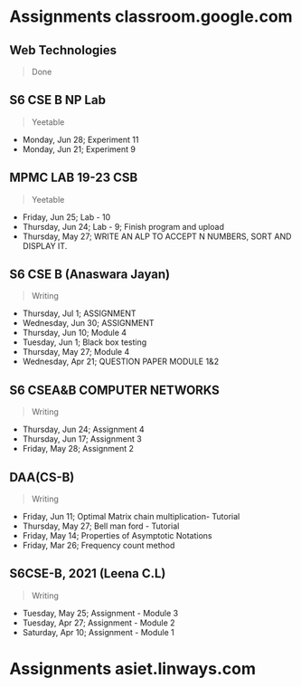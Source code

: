 # Assignments classroom.google.com

## Web Technologies

> Done

## S6 CSE B NP Lab

> Yeetable

- Monday, Jun 28; Experiment 11
- Monday, Jun 21; Experiment 9

## MPMC LAB 19-23 CSB

> Yeetable

- Friday, Jun 25; Lab - 10
- Thursday, Jun 24; Lab - 9; Finish program and upload
- Thursday, May 27; WRITE AN ALP TO ACCEPT N NUMBERS, SORT AND DISPLAY IT.

## S6 CSE B (Anaswara Jayan)

> Writing

- Thursday, Jul 1; ASSIGNMENT
- Wednesday, Jun 30; ASSIGNMENT
- Thursday, Jun 10; Module 4
- Tuesday, Jun 1; Black box testing
- Thursday, May 27; Module 4
- Wednesday, Apr 21; QUESTION PAPER MODULE 1&2

## S6 CSEA&B COMPUTER NETWORKS

> Writing

- Thursday, Jun 24; Assignment 4
- Thursday, Jun 17; Assignment 3
- Friday, May 28; Assignment 2

## DAA(CS-B)

> Writing

- Friday, Jun 11; Optimal Matrix chain multiplication- Tutorial
- Thursday, May 27; Bell man ford - Tutorial
- Friday, May 14; Properties of Asymptotic Notations
- Friday, Mar 26; Frequency count method

## S6CSE-B, 2021 (Leena C.L)

> Writing

- Tuesday, May 25; Assignment - Module 3
- Tuesday, Apr 27; Assignment - Module 2
- Saturday, Apr 10; Assignment - Module 1

# Assignments asiet.linways.com
